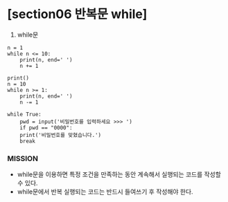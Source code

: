 # [section06 반복문 while]

01. while문
```
n = 1
while n <= 10:
    print(n, end=' ')
    n += 1
```
```
print()
n = 10
while n >= 1:
    print(n, end=' ')
    n -= 1
```
```
while True:
    pwd = input('비밀번호를 입력하세요 >>> ')
    if pwd == "0000":
	print('비밀번호를 맞혔습니다.')
	break
```
### MISSION ###
- while문을 이용하면 특정 조건을 만족하는 동안 계속해서 실행되는 코드를 작성할 수 있다.
- while문에서 반복 실행되는 코드는 반드시 들여쓰기 후 작성해야 한다.
